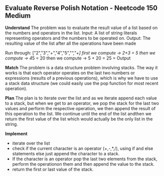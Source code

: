 ## Evaluate Reverse Polish Notation - Neetcode 150 Medium
**Understand**
The problem was to evaluate the result value of a list based on the numbers and operators in the list.
Input: A list of string literals representing operators and the numbers to be operated on.
Output: The resulting value of the list after all the operations have been made

Run through:
["2","3","+","4","5","*","+]
first we compute -> 2+3 = 5
then we compute -> 4*5 = 20
then we compute -> 5 + 20 = 25 = Output

**Match**
The problem is a data structure problem involving stacks. The way it works is that each operator operates on the last two numbers or expressions (results of a previous operations), which is why we have to use a stack data structure (we could easily use the pop function for most recent operation).

**Plan**
The plan is to iterate over the list and as we iterate append each value to a stack, but when we get to an operator, we pop the stack for the last two values and perform the respective operation, we then append the result of this operation to the list. We continue until the end of the list andthen we return the first value of the list which would actually be the only list in the string.

**Implement**
- iterate over the list
- check if the current character is an operator (+,-,*,/), using if and else statements else just append the character to a stack.
- If the character is an operator pop the last two elements from the stack, perform the operationon them and then append the value to the stack.
- return the first or last value of the stack.
